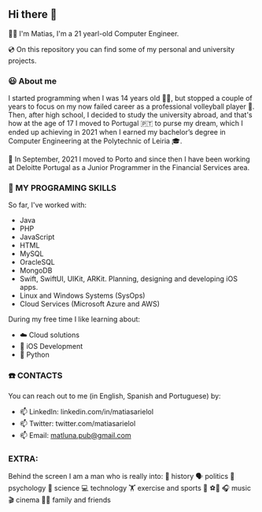 ## Hi there 👋 

🙋‍♂️ I'm Matias, I'm a 21 yearl-old Computer Engineer.

💿 On this repository you can find some of my personal and university projects.

### 😃 About me
I started programming when I was 14 years old 🧑‍💻, but stopped a couple of years to focus on my now failed career as a professional volleyball player 🤪.
Then, after high school, I decided to study the university abroad, and that's how at the age of 17 I moved to Portugal 🇵🇹 to purse my dream, which I ended up achieving in 2021 when I earned my bachelor’s degree in Computer Engineering at the Polytechnic of Leiria 🎓.

💼 In September, 2021 I moved to Porto and since then I have been working at Deloitte Portugal as a Junior Programmer in the Financial Services area. 

### 💬 MY PROGRAMING SKILLS
So far, I've worked with:
-	Java
-	PHP
-	JavaScript
-	HTML
- MySQL
-	OracleSQL
-	MongoDB
-	Swift, SwiftUI, UIKit, ARKit. Planning, designing and developing iOS apps.
-	Linux and Windows Systems (SysOps)
-	Cloud Services (Microsoft Azure and AWS) 

During my free time I like learning about:
- ☁️ Cloud solutions
- 🍎 iOS Development
- 🐍 Python

### ☎️ CONTACTS
You can reach out to me (in English, Spanish and Portuguese) by:
- 📫 LinkedIn: linkedin.com/in/matiasarielol
- 📫 Twitter: twitter.com/matiasarielol
- 📫 Email: matluna.pub@gmail.com

### EXTRA:
Behind the screen I am a man who is really into: 
📜 history
🗣 politics 
🧠 psychology 
🧪 science 
💻 technology 
🏋️ exercise and sports 🏐 ⚽🎾
🎧 music
🎬 cinema 
🫶🏼 family and friends
